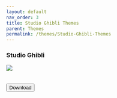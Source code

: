 ```yaml
---
layout: default
nav_order: 3
title: Studio Ghibli Themes
parent: Themes
permalink: /themes/Studio-Ghibli-Themes
---
```


<h3>Studio Ghibli</h3>
<img src="https://images-wixmp-ed30a86b8c4ca887773594c2.wixmp.com/i/836bd001-fc1e-41ac-8fce-917bee5d1f0e/dio7nnc-6098ba2b-d3be-416f-ad85-7edbbb248d87.png/v1/fill/w_1174,h_522,q_80,strp/studio_ghibli_theme_by_og_nimbi_dio7nnc-fullview.jpg" /><br /><br /><br /><a href="https://github.com/The-Back-Room/Windows-7-Themes-Revived/archive/refs/heads/main.zip"><button style="text-align:center" type="button" name="button" class="btn">Download</button></a>
